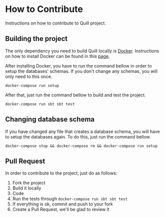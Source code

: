 # How to Contribute

Instructions on how to contribute to Quill project.

## Building the project

The only dependency you need to build Quill locally is [Docker](https://www.docker.com/).
Instructions on how to install Docker can be found in this [page](https://docs.docker.com/mac/).

After installing Docker, you have to run the command bellow in order to setup the
databases' schemas. If you don't change any schemas, you will only need to this once.

`docker-compose run setup`

After that, just run the command bellow to build and test the project.

`docker-compose run sbt sbt test`

## Changing database schema

If you have changed any file that creates a database schema, you will
 have to setup the databases again. To do this, just run the command bellow.

`docker-compose stop && docker-compose rm && docker-compose run setup`

## Pull Request

In order to contribute to the project, just do as follows:

1. Fork the project
2. Build it locally
3. Code
4. Run the tests through `docker-compose run sbt sbt test`
5. If everything is ok, commit and push to your fork
6. Create a Pull Request, we'll be glad to review it

